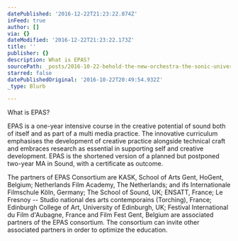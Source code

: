 ```yaml
---
datePublished: '2016-12-22T21:23:22.874Z'
inFeed: true
author: []
via: {}
dateModified: '2016-12-22T21:23:22.173Z'
title: ''
publisher: {}
description: What is EPAS?
sourcePath: _posts/2016-10-22-behold-the-new-orchestra-the-sonic-universe-and-the-new-m.md
starred: false
datePublishedOriginal: '2016-10-22T20:49:54.932Z'
_type: Blurb

---
```

What is EPAS?

EPAS is a one-year intensive course in the creative potential of sound both of itself and as part of a multi media practice. The innovative curriculum emphasises the development of creative practice alongside technical craft and embraces research as essential in supporting self and creative development. EPAS is the shortened version of a planned but postponed two-year MA in Sound, with a certificate as outcome.

The partners of EPAS Consortium are KASK, School of Arts Gent, HoGent, Belgium; Netherlands Film Academy, The Netherlands; and ifs Internationale Filmschule Köln, Germany; The School of Sound, UK; ENSATT, France; Le Fresnoy -- Studio national des arts contemporains (Torching), France; Edinburgh College of Art, University of Edinburgh, UK; Festival International du Film d'Aubagne, France and Film Fest Gent, Belgium are associated partners of the EPAS consortium. The consortium can invite other associated partners in order to optimize the education.